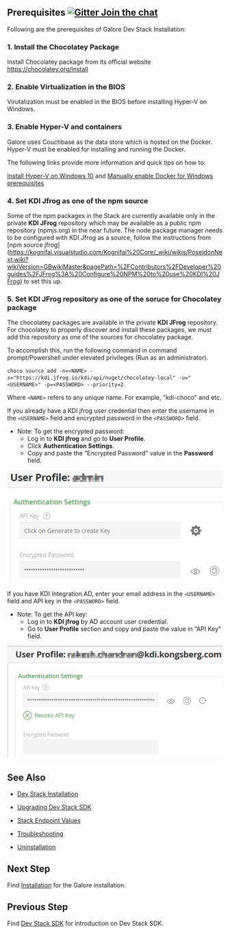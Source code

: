 ## Prerequisites [![Gitter Join the chat](https://badges.gitter.im/Join%20Chat.svg)](https://gitter.im/kognifai/Lobby)

Following are the prerequisites of Galore Dev Stack Installation:
### 1. Install the Chocolatey Package ###
Install Chocolatey package from its official website https://chocolatey.org/install

### 2. Enable Virtualization in the BIOS ###

Virutalization must be enabled in the BIOS before installing Hyper-V on Windows.

### 3.	Enable Hyper-V and containers ###

Galore uses Couchbase as the data store which is hosted on the Docker. Hyper-V must be enabled for installing and running the Docker. 

The following links provide more information and quick tips on how to:

 [Install Hyper-V on Windows 10](https://docs.microsoft.com/en-us/virtualization/hyper-v-on-windows/quick-start/enable-hyper-v) and 
 [Manually enable Docker for Windows prerequisites](https://success.docker.com/article/manually-enable-docker-for-windows-prerequisites)

### 4. Set KDI Jfrog as one of the npm source ###
Some of the npm packages in the Stack are currently  available only in the private **KDI JFrog** repository which may be available as a public npm repository (npmjs.org) in the near future.
The node package manager needs to be configured with KDI Jfrog as a source, follow the instructions from [npm source jfrog] (https://kognifai.visualstudio.com/Kognifai%20Core/_wiki/wikis/PoseidonNext.wiki?wikiVersion=GBwikiMaster&pagePath=%2FContributors%2FDeveloper%20guides%2FJFrog%3A%20Configure%20NPM%20to%20use%20KDI%20JFrog) to set this up.

### 5. Set KDI JFrog repository as one of the soruce for Chocolatey package ###
The chocolatey packages are available in the private **KDI JFrog** repository. 
For chocolatey to properly discover and install these packages, we must add this repository as one of the sources for chocolatey package. 

To accomplish this, run the following command in command prompt/Powershell under elevated privileges (Run as an administrator).
```
choco source add -n=<NAME> -s="https://kdi.jfrog.io/kdi/api/nuget/chocolatey-local" -u="<USERNAME>" -p=<PASSWORD> --priority=2
```
Where ```<NAME>``` refers to any unique name. For example, "kdi-choco" and etc.

If you already have a KDI jfrog user credential then enter the username in the ```<USERNAME>``` field and encrypted password in the ```<PASSWORD>``` field. 

- Note: To get the encrypted password:
   - Log in to **KDI jfrog** and go to **User Profile**. 
   - Click **Authentication Settings**.  
   - Copy and paste the “Encrypted Password" value in the **Password** field. 

![](.%20Images/2018-06-21%2018_53_06-kdi.png)

If you have KDI Integration AD, enter your email address in the ```<USERNAME>``` field and API key in the ```<PASSWORD>``` field. 

- Note: To get the API key: 
   - Log in to **KDI jfrog** by AD account user credential. 
    - Go to **User Profile** section and copy and paste the value in “API Key" field.

![](.%20Images/2018-06-22%2017_19_05-kdi.png)

## See Also
 
- [Dev Stack Installation](Installation.md)

- [Upgrading Dev Stack SDK](Upgrading%20Dev%20stack.md)

- [Stack Endpoint Values](Stack%20Endpoint%20Values.md)

- [Troubleshooting](Troubleshooting.md)

- [Uninstallation](Uninstallation.md)
 

## Next Step

Find [Installation](Installation.md) for the Galore installation.

## Previous Step

Find [Dev Stack SDK](readme.md) for introduction on Dev Stack SDK.
